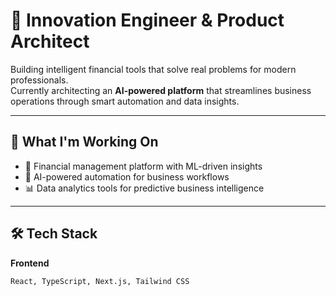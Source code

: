 # 👋 Innovation Engineer & Product Architect

Building intelligent financial tools that solve real problems for modern professionals.  
Currently architecting an **AI-powered platform** that streamlines business operations through smart automation and data insights.

---

## 🔭 What I'm Working On
- 🚀 Financial management platform with ML-driven insights  
- 🤖 AI-powered automation for business workflows  
- 📊 Data analytics tools for predictive business intelligence  

---

## 🛠 Tech Stack

**Frontend**  
```text
React, TypeScript, Next.js, Tailwind CSS

